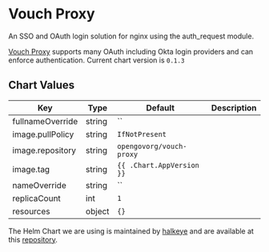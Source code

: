 Vouch Proxy
=====
An SSO and OAuth login solution for nginx using the auth_request module.

[Vouch Proxy](https://github.com/vouch/vouch-proxy) supports many OAuth including Okta login providers and can enforce authentication.
Current chart version is `0.1.3`

## Chart Values

| Key | Type | Default | Description |
|-----|------|---------|-------------|
| fullnameOverride | string | `` |  |
| image.pullPolicy | string | `IfNotPresent` |  |
| image.repository | string | `opengovorg/vouch-proxy` |  |
| image.tag | string | `{{ .Chart.AppVersion }}` |  |
| nameOverride | string | `` |  |
| replicaCount | int | `1` |  |
| resources | object | `{}` |  |

The Helm Chart we are using is maintained by [halkeye](https://github.com/halkeye) and are available at this [repository](https://github.com/halkeye-helm-charts/vouch).
